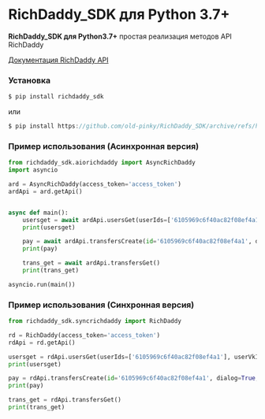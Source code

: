 # RichDaddy_SDK для Python 3.7+
**RichDaddy_SDK для Python3.7+** простая реализация методов API RichDaddy

[Документация RichDaddy API](https://vk.com/@richda-bogatyi-papa-api)

### Установка

```js
$ pip install richdaddy_sdk
```
или 
```js
$ pip install https://github.com/old-pinky/RichDaddy_SDK/archive/refs/heads/main.zip
```


### Пример использования (Асинхронная версия)

```python
from richdaddy_sdk.aiorichdaddy import AsyncRichDaddy
import asyncio

ard = AsyncRichDaddy(access_token='access_token')
ardApi = ard.getApi()


async def main():
    usersget = await ardApi.usersGet(userIds=['6105969c6f40ac82f08ef4a1'], userVkIds=[446645455]) #Необязательно указывать сразу 2 метода userIds и userVkIds
    print(usersget)

    pay = await ardApi.transfersCreate(id='6105969c6f40ac82f08ef4a1', dialog=True, title='Hello!', label='My name is Vladimir Putin', amount=1000)
    print(pay)

    trans_get = await ardApi.transfersGet()
    print(trans_get)

asyncio.run(main())
```

### Пример использования (Синхронная версия)

```python
from richdaddy_sdk.syncrichdaddy import RichDaddy

rd = RichDaddy(access_token='access_token')
rdApi = rd.getApi()

usersget = rdApi.usersGet(userIds=['6105969c6f40ac82f08ef4a1'], userVkIds=[446645455]) #Необязательно указывать сразу 2 метода userIds и userVkIds
print(usersget)

pay = rdApi.transfersCreate(id='6105969c6f40ac82f08ef4a1', dialog=True, title='Hello!', label='My name is Vladimir Putin', amount=1000)
print(pay)

trans_get = rdApi.transfersGet()
print(trans_get)
```